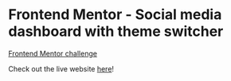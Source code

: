 # Frontend Mentor - Social media dashboard with theme switcher



[Frontend Mentor challenge](https://www.frontendmentor.io/challenges/social-media-dashboard-with-theme-switcher-6oY8ozp_H)

Check out the live website [here]()!
